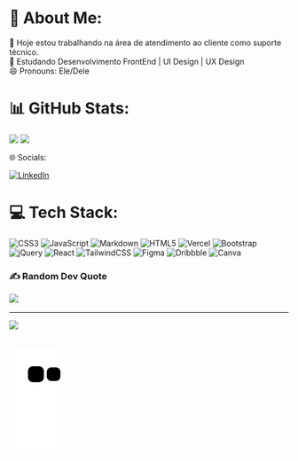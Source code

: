 # 💫 About Me:
🔭 Hoje estou trabalhando na área de atendimento ao cliente como suporte técnico.<br>🌱 Estudando Desenvolvimento FrontEnd | UI Design | UX Design<br>😄 Pronouns: Ele/Dele

# 📊 GitHub Stats:
![](https://github-readme-stats.vercel.app/api?username=Miked0&theme=great-gatsby&hide_border=false&include_all_commits=true&count_private=true)
![](https://github-readme-streak-stats.herokuapp.com/?user=Miked0&theme=great-gatsby&hide_border=false)
<div style="display: block; 
           margin-left: auto;
           margin-right: auto;>
            ![](https://github-readme-stats.vercel.app/api/top-langs/?username=Miked0&theme=great-gatsby&hide_border=false&include_all_commits=true&count_private=true&layout=compact)
</div>

## 🌐 Socials:
[![LinkedIn](https://img.shields.io/badge/LinkedIn-%230077B5.svg?logo=linkedin&logoColor=white)](https://linkedin.com/in/https://www.linkedin.com/in/michael-douglas-bessa/) 

# 💻 Tech Stack:
![CSS3](https://img.shields.io/badge/css3-%231572B6.svg?style=for-the-badge&logo=css3&logoColor=white) ![JavaScript](https://img.shields.io/badge/javascript-%23323330.svg?style=for-the-badge&logo=javascript&logoColor=%23F7DF1E) ![Markdown](https://img.shields.io/badge/markdown-%23000000.svg?style=for-the-badge&logo=markdown&logoColor=white) ![HTML5](https://img.shields.io/badge/html5-%23E34F26.svg?style=for-the-badge&logo=html5&logoColor=white) ![Vercel](https://img.shields.io/badge/vercel-%23000000.svg?style=for-the-badge&logo=vercel&logoColor=white) ![Bootstrap](https://img.shields.io/badge/bootstrap-%23563D7C.svg?style=for-the-badge&logo=bootstrap&logoColor=white) ![jQuery](https://img.shields.io/badge/jquery-%230769AD.svg?style=for-the-badge&logo=jquery&logoColor=white) ![React](https://img.shields.io/badge/react-%2320232a.svg?style=for-the-badge&logo=react&logoColor=%2361DAFB) ![TailwindCSS](https://img.shields.io/badge/tailwindcss-%2338B2AC.svg?style=for-the-badge&logo=tailwind-css&logoColor=white) 	![Figma](https://img.shields.io/badge/figma-%23F24E1E.svg?style=for-the-badge&logo=figma&logoColor=white) ![Dribbble](https://img.shields.io/badge/Dribbble-EA4C89?style=for-the-badge&logo=dribbble&logoColor=white) ![Canva](https://img.shields.io/badge/Canva-%2300C4CC.svg?style=for-the-badge&logo=Canva&logoColor=white)

### ✍️ Random Dev Quote
![](https://quotes-github-readme.vercel.app/api?type=horizontal&theme=merko)

---
[![](https://visitcount.itsvg.in/api?id=Miked0&icon=0&color=12)](https://visitcount.itsvg.in)

<!-- Proudly created with GPRM ( https://gprm.itsvg.in ) -->
  ##
 
<div> 

 
  
  ![Snake animation](https://github.com/miked0/miked0/blob/output/github-contribution-grid-snake.svg)
 
</div>


